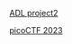 [ADL project2](https://plump-part-2d6.notion.site/Project-2-7d0a3ad13dd744239114639bd9f0006c)

[picoCTF 2023](https://hackmd.io/-znJ4zx_T6yqh9MxkdUL1A)
